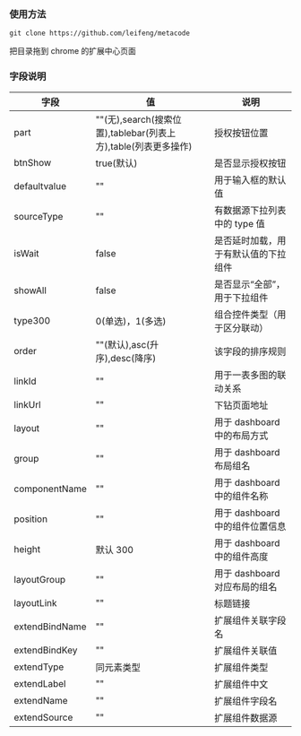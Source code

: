### 使用方法

```
git clone https://github.com/leifeng/metacode
```

把目录拖到 chrome 的扩展中心页面

### 字段说明

| 字段           | 值                                                             | 说明                                 |
| -------------- | -------------------------------------------------------------- | ------------------------------------ |
| part           | ""(无),search(搜索位置),tablebar(列表上方),table(列表更多操作) | 授权按钮位置                         |
| btnShow        | true(默认)                                                     | 是否显示授权按钮                     |
| defaultvalue   | ""                                                             | 用于输入框的默认值                   |
| sourceType     | ""                                                             | 有数据源下拉列表中的 type 值         |
| isWait         | false                                                          | 是否延时加载，用于有默认值的下拉组件 |
| showAll        | false                                                          | 是否显示“全部”，用于下拉组件         |
| type300        | 0(单选)，1(多选)                                               | 组合控件类型（用于区分联动）         |
| order          | ""(默认),asc(升序),desc(降序)                                  | 该字段的排序规则                     |
| linkId         | ""                                                             | 用于一表多图的联动关系               |
| linkUrl        | ""                                                             | 下钻页面地址                         |
| layout         | ""                                                             | 用于 dashboard 中的布局方式          |
| group          | ""                                                             | 用于 dashboard 布局组名              |
| componentName  | ""                                                             | 用于 dashboard 中的组件名称          |
| position       | ""                                                             | 用于 dashboard 中的组件位置信息      |
| height         | 默认 300                                                       | 用于 dashboard 中的组件高度          |
| layoutGroup    | ""                                                             | 用于 dashboard 对应布局的组名        |
| layoutLink     | ""                                                             | 标题链接                             |
| extendBindName | ""                                                             | 扩展组件关联字段名                   |
| extendBindKey  | ""                                                             | 扩展组件关联值                       |
| extendType     | 同元素类型                                                     | 扩展组件类型                         |
| extendLabel    | ""                                                             | 扩展组件中文                         |
| extendName     | ""                                                             | 扩展组件字段名                       |
| extendSource   | ""                                                             | 扩展组件数据源                       |
